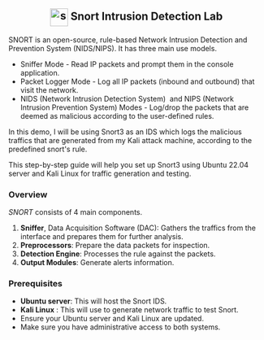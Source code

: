 <h2 align="center"> <img align="center" src="https://www.vectorlogo.zone/logos/snort/snort-icon.svg" alt="snort" width="35" height="35"/> Snort Intrusion Detection Lab </h2>
SNORT is an open-source, rule-based Network Intrusion Detection and Prevention System (NIDS/NIPS). It has three main use models.

- Sniffer Mode - Read IP packets and prompt them in the console application.
- Packet Logger Mode - Log all IP packets (inbound and outbound) that visit the network.
- NIDS (Network Intrusion Detection System)  and NIPS (Network Intrusion Prevention System) Modes - Log/drop the packets that are deemed as malicious according to the user-defined rules.

In this demo, I will be using Snort3 as an IDS which logs the malicious traffics that are generated from my Kali attack machine, according to the predefined snort's rule.

This step-by-step guide will help you set up Snort3 using Ubuntu 22.04 server and Kali Linux for traffic generation and testing.

### Overview
*SNORT* consists of 4 main components.
1. **Sniffer**, Data Acquisition Software (DAC): Gathers the traffics from the interface and prepares them for further analysis.
2. **Preprocessors**: Prepare the data packets for inspection.
3. **Detection Engine**: Processes the rule against the packets.
4. **Output Modules**: Generate alerts information.



### Prerequisites
* **Ubuntu server**: This will host the Snort IDS. </br>
* **Kali Linux** : This will use to generate network traffic to test Snort.
* Ensure your Ubuntu server and Kali Linux are updated.
* Make sure you have administrative access to both systems.
